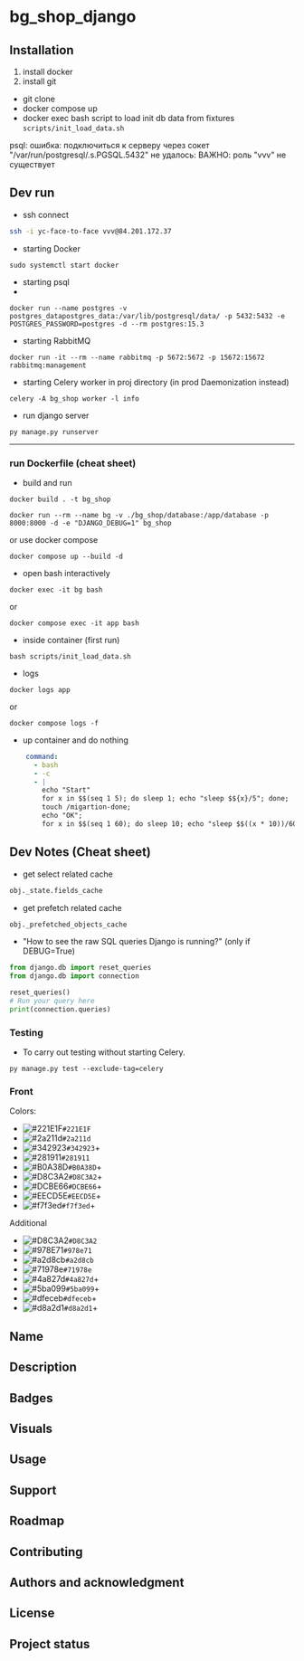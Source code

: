 # bg_shop_django

## Installation
1. install docker
2. install git
- git clone
- docker compose up
- docker exec bash script to load init db data from fixtures `scripts/init_load_data.sh`

psql: ошибка: подключиться к серверу через сокет "/var/run/postgresql/.s.PGSQL.5432" не удалось: ВАЖНО:  роль "vvv" не существует

## Dev run
- ssh connect
```bash
ssh -i yc-face-to-face vvv@84.201.172.37
```

- starting Docker 
```shell
sudo systemctl start docker
```

- starting psql
- 
```shell
docker run --name postgres -v postgres_datapostgres_data:/var/lib/postgresql/data/ -p 5432:5432 -e POSTGRES_PASSWORD=postgres -d --rm postgres:15.3
```

- starting RabbitMQ
```shell
docker run -it --rm --name rabbitmq -p 5672:5672 -p 15672:15672 rabbitmq:management
```

- starting Celery worker in proj directory
(in prod Daemonization instead)
```shell
celery -A bg_shop worker -l info
```

- run django server
```shell
py manage.py runserver
```

---
### run Dockerfile (cheat sheet)

- build and run
```shell
docker build . -t bg_shop
```
```shell
docker run --rm --name bg -v ./bg_shop/database:/app/database -p 8000:8000 -d -e "DJANGO_DEBUG=1" bg_shop
```
or use docker compose
```shell
docker compose up --build -d
```

- open bash interactively
```shell
docker exec -it bg bash
```
or
```shell
docker compose exec -it app bash
```

- inside container (first run)
```shell
bash scripts/init_load_data.sh
```

- logs 
```shell
docker logs app
```
or
```shell
docker compose logs -f
```

- up container and do nothing
```yaml
    command:
      - bash
      - -c
      - |
        echo "Start"
        for x in $$(seq 1 5); do sleep 1; echo "sleep $${x}/5"; done;
        touch /migartion-done;
        echo "OK";
        for x in $$(seq 1 60); do sleep 10; echo "sleep $$((x * 10))/600";done;
```

## Dev Notes (Cheat sheet)
- get select related cache
```python
obj._state.fields_cache
``` 
- get prefetch related cache
```python
obj._prefetched_objects_cache
```
- "How to see the raw SQL queries Django is running?" 
(only if DEBUG=True)
```python
from django.db import reset_queries
from django.db import connection

reset_queries()
# Run your query here
print(connection.queries)
```

### Testing

- To carry out testing without starting Celery.
```shell
py manage.py test --exclude-tag=celery
```
### Front
Colors:
- ![#221E1F](https://placehold.co/10x10/221E1F/221E1F.png)`#221E1F`
- ![#2a211d](https://placehold.co/10x10/2a211d/2a211d.png)`#2a211d`
- ![#342923](https://placehold.co/10x10/342923/342923.png)`#342923`+
- ![#281911](https://placehold.co/10x10/281911/281911.png)`#281911`
- ![#B0A38D](https://placehold.co/10x10/B0A38D/B0A38D.png)`#B0A38D`+
- ![#D8C3A2](https://placehold.co/10x10/D8C3A2/D8C3A2.png)`#D8C3A2`+
- ![#DCBE66](https://placehold.co/10x10/DCBE66/DCBE66.png)`#DCBE66`+
- ![#EECD5E](https://placehold.co/10x10/EECD5E/EECD5E.png)`#EECD5E`+
- ![#f7f3ed](https://placehold.co/10x10/f7f3ed/f7f3ed.png)`#f7f3ed`+

Additional
- ![#D8C3A2](https://placehold.co/10x10/D8C3A2/D8C3A2.png)`#D8C3A2`
- ![#978E71](https://placehold.co/10x10/978E71/978E71.png)`#978e71`
- ![#a2d8cb](https://placehold.co/10x10/a2d8cb/a2d8cb.png)`#a2d8cb`
- ![#71978e](https://placehold.co/10x10/71978e/71978e.png)`#71978e`
- ![#4a827d](https://placehold.co/10x10/4a827d/4a827d.png)`#4a827d`+
- ![#5ba099](https://placehold.co/10x10/5ba099/5ba099.png)`#5ba099`+
- ![#dfeceb](https://placehold.co/10x10/dfeceb/dfeceb.png)`#dfeceb`+
- ![#d8a2d1](https://placehold.co/10x10/d8a2d1/d8a2d1.png)`#d8a2d1`+


## Name

## Description

## Badges

## Visuals

## Usage

## Support

## Roadmap

## Contributing

## Authors and acknowledgment

## License

## Project status
